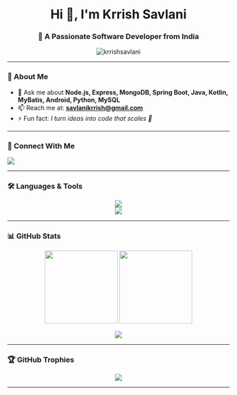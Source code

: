 <h1 align="center">Hi 👋, I'm Krrish Savlani</h1>
<h3 align="center">🚀 A Passionate Software Developer from India</h3>

<p align="center">
  <img src="https://komarev.com/ghpvc/?username=krrishsavlani&label=Profile%20views&color=0e75b6&style=flat" alt="krrishsavlani" />
</p>

---

### 🌟 About Me  
- 💬 Ask me about **Node.js, Express, MongoDB, Spring Boot, Java, Kotlin, MyBatis, Android, Python, MySQL**  
- 📫 Reach me at: **savlanikrrish@gmail.com**  
- ⚡ Fun fact: *I turn ideas into code that scales 🚀*  

---

### 🤝 Connect With Me  
<p align="left">
  <a href="https://www.linkedin.com/in/krrish-savlani/" target="blank">
    <img src="https://img.shields.io/badge/LinkedIn-0077B5?style=for-the-badge&logo=linkedin&logoColor=white" />
  </a>
</p>

---

### 🛠️ Languages & Tools  
<p align="center">
  <img src="https://skillicons.dev/icons?i=nodejs,express,mongodb,spring" /><br/>
  <img src="https://skillicons.dev/icons?i=java,kotlin,python,mysql" />
</p>

---

### 📊 GitHub Stats  
<p align="center">
  <img src="https://github-readme-stats.vercel.app/api?username=krrishsavlani&show_icons=true&theme=tokyonight&hide_border=true" height="165"/>
  <img src="https://github-readme-stats.vercel.app/api/top-langs/?username=krrishsavlani&layout=compact&theme=tokyonight&hide_border=true" height="165"/>
</p>

<p align="center">
  <img src="https://github-readme-streak-stats.herokuapp.com?user=krrishsavlani&theme=tokyonight&hide_border=true" />
</p>

---

### 🏆 GitHub Trophies  
<p align="center"> 
  <img src="https://github-profile-trophy.vercel.app/?username=krrishsavlani&theme=tokyonight&no-frame=true&margin-w=15" />
</p>

---
